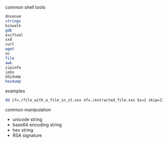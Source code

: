 common shell tools

```sh
dnsenum
strings
binwalk
gdb
exiftool
xxd
curl
wget
nc
file
awk
zipinfo
john
objdump
hexdump
```

examples

```sh
dd if=./file_with_a_file_in_it.xxx of=./extracted_file.xxx bs=1 skip=1335205 count=40668937
```
common manipulation

- unicode string
- base64 encoding string
- hex string
- RSA signature
